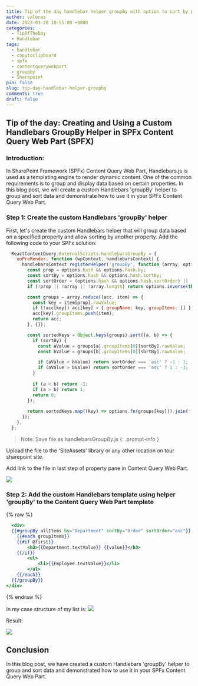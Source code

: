 ```yaml
---
title: Tip of the day handlebar helper groupBy with option to sort by property
author: valeras
date: 2023-03-20 10:55:00 +0800
categories:
  - TipOfTheDay
  - Handlebar
tags:
  - handlebar
  - copytoclipboard
  - spfx
  - contentquerywebpart
  - groupby
  - Sharepoint
pin: false
slug: tip-day-handlebar-helper-groupby
comments: true
draft: false
---
```


## Tip of the day: Creating and Using a Custom Handlebars GroupBy Helper in SPFx Content Query Web Part (SPFX)

### Introduction:

In SharePoint Framework (SPFx) Content Query Web Part, Handlebars.js is used as a templating engine to render dynamic content. One of the common requirements is to group and display data based on certain properties. In this blog post, we will create a custom Handlebars 'groupBy' helper to group and sort data and demonstrate how to use it in your SPFx Content Query Web Part. 

### Step 1: Create the custom Handlebars 'groupBy' helper

First, let's create the custom Handlebars helper that will group data based on a specified property and allow sorting by another property. Add the following code to your SPFx solution:

```javascript
  ReactContentQuery.ExternalScripts.handlebarsGroupBy = {
    onPreRender: function (wpContext, handlebarsContext) {
      handlebarsContext.registerHelper('groupBy', function (array, options) {
        const prop = options.hash && options.hash.by;
        const sortBy = options.hash && options.hash.sortBy;
        const sortOrder = (options.hash && options.hash.sortOrder) || 'asc';
        if (!prop || !array || !array.length) return options.inverse(this);

        const groups = array.reduce((acc, item) => {
          const key = item[prop].rawValue;
          if (!acc[key]) acc[key] = { groupName: key, groupItems: [] };
          acc[key].groupItems.push(item);
          return acc;
        }, {});

        const sortedKeys = Object.keys(groups).sort((a, b) => {
          if (sortBy) {
            const aValue = groups[a].groupItems[0][sortBy].rawValue;
            const bValue = groups[b].groupItems[0][sortBy].rawValue;

            if (aValue < bValue) return sortOrder === 'asc' ? -1 : 1;
            if (aValue > bValue) return sortOrder === 'asc' ? 1 : -1;
          }
          
          if (a < b) return -1;
          if (a > b) return 1;
          return 0;
        });
        
        return sortedKeys.map((key) => options.fn(groups[key])).join('');
      });
    },
  };
```
> Note: Save file as handlebarsGroupBy.js
  {: .prompt-info }

Upload the file to the 'SiteAssets' library or any other location on tour sharepoint site.

Add link to the file in last step of property pane in Content Query Web Part.

![](/img/posts/PropertyPaneGroupBy.PNG)

### Step 2: Add the custom Handlebars template using helper 'groupBy'  to the Content Query Web Part template

{% raw %}
```hbs
  <div>
  {{#groupBy allItems by="Department" sortBy="Order" sortOrder="asc"}}
    {{#each groupItems}}
    {{#if @first}}
        <h3>{{Department.textValue}} {{value}}</h3>
    {{/if}}
        <ul>
            <li>{{Employee.textValue}}</li>
        </ul>
    {{/each}}
  {{/groupBy}}
</div>
```
{% endraw %}

In my case structure of my list is:
![](/img/posts/groupByListPNG.PNG)

Result:

![](/img/posts/resultGroupBy.PNG)

## Conclusion

In this blog post, we have created a custom Handlebars 'groupBy' helper to group and sort data and demonstrated how to use it in your SPFx Content Query Web Part.
